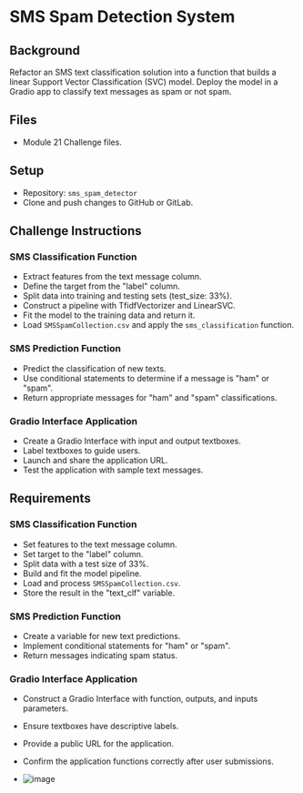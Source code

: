 # SMS Spam Detection System

## Background
Refactor an SMS text classification solution into a function that builds a linear Support Vector Classification (SVC) model. Deploy the model in a Gradio app to classify text messages as spam or not spam.

## Files
- Module 21 Challenge files.

## Setup
- Repository: `sms_spam_detector`
- Clone and push changes to GitHub or GitLab.

## Challenge Instructions

### SMS Classification Function
- Extract features from the text message column.
- Define the target from the "label" column.
- Split data into training and testing sets (test_size: 33%).
- Construct a pipeline with TfidfVectorizer and LinearSVC.
- Fit the model to the training data and return it.
- Load `SMSSpamCollection.csv` and apply the `sms_classification` function.

### SMS Prediction Function
- Predict the classification of new texts.
- Use conditional statements to determine if a message is "ham" or "spam".
- Return appropriate messages for "ham" and "spam" classifications.

### Gradio Interface Application
- Create a Gradio Interface with input and output textboxes.
- Label textboxes to guide users.
- Launch and share the application URL.
- Test the application with sample text messages.

## Requirements

### SMS Classification Function
- Set features to the text message column.
- Set target to the "label" column.
- Split data with a test size of 33%.
- Build and fit the model pipeline.
- Load and process `SMSSpamCollection.csv`.
- Store the result in the "text_clf" variable.

### SMS Prediction Function
- Create a variable for new text predictions.
- Implement conditional statements for "ham" or "spam".
- Return messages indicating spam status.

### Gradio Interface Application
- Construct a Gradio Interface with function, outputs, and inputs parameters.
- Ensure textboxes have descriptive labels.
- Provide a public URL for the application.
- Confirm the application functions correctly after user submissions.

- ![image](https://github.com/dm-abreu/sms_spam_detector/assets/29365155/e72f0530-ec23-428b-bbbc-04de97e4c8de)

